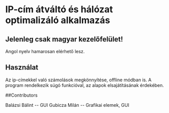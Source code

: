 # IP-cím átváltó és hálózat optimalizáló alkalmazás

## Jelenleg csak magyar kezelőfelület!
Angol nyelv hamarosan elérhető lesz.

## Használat
Az ip-címekkel való számolások megkönnyítése, offline módban is.
A program rendelkezik súgó funkcióval, az alapok elsajátításának érdekében.

##Contributors

Balázsi Bálint -- GUI
Gubicza Milán -- Grafikai elemek, GUI
